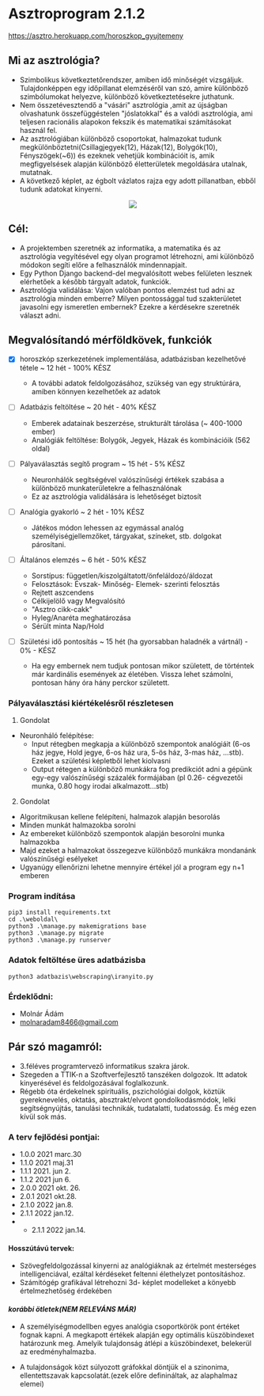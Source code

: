 # Asztroprogram 2.1.2
https://asztro.herokuapp.com/horoszkop_gyujtemeny

## Mi az asztrológia?
- Szimbolikus következtetőrendszer, amiben idő minőségét vizsgáljuk. Tulajdonképpen egy időpillanat elemzéséről van szó, amire különböző szimbólumokat helyezve, különböző következtetésekre juthatunk.
- Nem összetévesztendő a "vásári" asztrológia ,amit az újságban olvashatunk összefüggéstelen "jóslatokkal" és a valódi asztrológia, ami teljesen racionális alapokon fekszik és matematikai számításokat használ fel.
- Az asztrológiában különböző csoportokat, halmazokat tudunk megkülönböztetni(Csillagjegyek(12), Házak(12), Bolygók(10), Fényszögek(~6)) és ezeknek vehetjük kombinációit is, amik megfigyelsések alapján különböző életterületek megoldására utalnak, mutatnak.
- A következő képlet, az égbolt vázlatos rajza egy adott pillanatban, ebből tudunk adatokat kinyerni.

<p align="center">
  <img src="https://user-images.githubusercontent.com/77636185/138847759-e8614944-8984-4bd0-b738-eafbf976cd1e.png"/>
</p>

## Cél:
- A projektemben szeretnék az informatika, a matematika és az asztrológia vegyítésével egy olyan programot létrehozni, ami különböző módokon segíti előre a felhasználók mindennapjait.
- Egy Python Django backend-del megvalósított webes felületen lesznek elérhetőek a később tárgyalt adatok, funkciók.
- Asztrológia validálása: Vajon valóban pontos elemzést tud adni az asztrológia minden emberre? Milyen pontossággal tud szakterületet javasolni egy ismeretlen embernek? Ezekre a kérdésekre szeretnék választ adni.


## Megvalósítandó mérföldkövek, funkciók
- [x] horoszkóp szerkezetének implementálása, adatbázisban kezelhetővé tétele ~ 12 hét - 100% KÉSZ
  -  A további adatok feldolgozásához, szükség van egy struktúrára, amiben könnyen kezelhetőek az adatok
- [ ] Adatbázis feltöltése ~ 20 hét - 40% KÉSZ
  - Emberek adatainak beszerzése, strukturált tárolása (~ 400-1000 ember)
  - Analógiák feltöltése: Bolygók, Jegyek, Házak és kombinációik (562 oldal)
- [ ] Pályaválasztás segítő program ~ 15 hét - 5% KÉSZ
  - Neuronhálók segítségével valószínűségi értékek szabása a különböző munkaterületekre a felhasználónak
  - Ez az asztrológia validálására is lehetőséget biztosít 
- [ ] Analógia gyakorló ~ 2 hét - 10% KÉSZ
  - Játékos módon lehessen az egymással analóg személyiségjellemzőket, tárgyakat, színeket, stb. dolgokat párosítani.
- [ ] Általános elemzés ~ 6 hét - 50% KÉSZ
  - Sorstípus: független/kiszolgáltatott/önfeláldozó/áldozat
  - Felosztások: Évszak- Minőség- Elemek- szerinti felosztás
  - Rejtett aszcendens
  - Célkijelölő vagy Megvalósító
  - "Asztro cikk-cakk"
  - Hyleg/Anaréta meghatározása
  - Sérült minta Nap/Hold
 
- [ ] Születési idő pontosítás ~ 15 hét (ha gyorsabban haladnék a vártnál) - 0% - KÉSZ
  - Ha egy embernek nem tudjuk pontosan mikor született, de történtek már kardinális események az életében. Vissza lehet számolni, pontosan hány óra hány perckor született.

      
### Pályaválasztási kiértékelésről részletesen
1. Gondolat
- Neuronháló felépítése:
  - Input rétegben megkapja a különböző szempontok analógiáit (6-os ház jegye, Hold jegye, 6-os ház ura, 5-ös ház, 3-mas ház, ...stb).
  Ezeket a születési képletből lehet kiolvasni
  - Output rétegen a különböző munkákra fog predikciót adni a gépünk egy-egy valószínűségi százalék formájában (pl 0.26- cégvezetői munka, 0.80 hogy irodai alkalmazott...stb)
 2. Gondolat 
 - Algoritmikusan kellene felépíteni, halmazok alapján besorolás
  - Minden munkát halmazokba sorolni
  - Az embereket különböző szempontok alapján besorolni munka halmazokba
  - Majd ezeket a halmazokat összegezve különböző munkákra mondanánk valószínűségi esélyeket
  - Ugyanúgy ellenőrizni lehetne mennyire értékel jól a program egy n+1 emberen

### Program indítása
```
pip3 install requirements.txt
cd .\weboldal\
python3 .\manage.py makemigrations base
python3 .\manage.py migrate
python3 .\manage.py runserver
```

### Adatok feltöltése üres adatbázisba

```
python3 adatbazis\webscraping\iranyito.py
```


### Érdeklődni: 
- Molnár Ádám 
- molnaradam8466@gmail.com 

## Pár szó magamról: 
- 3.féléves programtervező informatikus szakra járok.
- Szegeden a TTIK-n a Szoftverfejlesztő tanszéken dolgozok. Itt adatok kinyerésével és feldolgozásával foglalkozunk.
- Régebb óta érdekelnek spirituális, pszichológiai dolgok, köztük gyereknevelés, oktatás, absztrakt/elvont gondolkodásmódok, lelki segítségnyújtás, tanulási technikák, tudatalatti, tudatosság. És még ezen kívül sok más. 

### A terv fejlődési pontjai:
- 1.0.0 2021 marc.30
- 1.1.0 2021 maj.31
- 1.1.1 2021. jun 2.
- 1.1.2 2021 jun 6.
- 2.0.0 2021 okt. 26.
- 2.0.1 2021 okt.28.
- 2.1.0 2022 jan.8.
- 2.1.1 2022 jan.12.
- - 2.1.1 2022 jan.14.


#### Hosszútávú tervek:
- Szövegfeldolgozással kinyerni az analógiáknak az értelmét mesterséges intelligenciával, ezáltal kérdéseket feltenni élethelyzet pontosításhoz.
- Számítógép grafikával létrehozni 3d- képlet modelleket a könyebb értelmezhetőség érdekében

#### *korábbi ötletek(NEM RELEVÁNS MÁR)*
- A személyiségmodellben egyes analógia csoportkörök pont értéket fognak kapni. A megkapott értékek alapján egy optimális küszöbindexet határozunk meg.
Amelyik tulajdonság átlépi a küszöbindexet, belekerül az eredményhalmazba.

- A tulajdonságok közt súlyozott gráfokkal döntjük el a szinonima, ellentettszavak kapcsolatát.(ezek előre definináltak, az alaphalmaz elemei)

